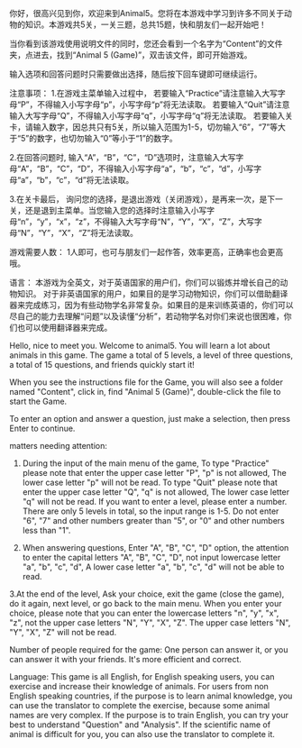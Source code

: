 你好，很高兴见到你，欢迎来到Animal5。您将在本游戏中学习到许多不同关于动物的知识。本游戏共5关，一关三题，总共15题，快和朋友们一起开始吧！


当你看到该游戏使用说明文件的同时，您还会看到一个名字为“Content”的文件夹，点进去，找到“Animal 5 (Game)”，双击该文件，即可开始游戏。

输入选项和回答问题时只需要做出选择，随后按下回车键即可继续运行。


注意事项：
1.在游戏主菜单输入过程中，
	若要输入“Practice”请注意输入大写字母“P”，不得输入小写字母“p”，小写字母“p”将无法读取。
	若要输入“Quit”请注意输入大写字母“Q”，不得输入小写字母“q”，小写字母“q”将无法读取。
	若要输入关卡，请输入数字，因总共只有5关，所以输入范围为1-5，切勿输入“6”，“7”等大于“5”的数字，也切勿输入“0”等小于“1”的数字。


2.在回答问题时,
	输入“A”，“B”，“C”，“D”选项时，注意输入大写字母“A”，“B”，“C”，“D”，不得输入小写字母“a”，“b”，“c”，“d”，小写字母“a”，“b”，“c”，“d”将无法读取。


3.在关卡最后，
	询问您的选择，是退出游戏（关闭游戏），是再来一次，是下一关，还是退到主菜单。当您输入您的选择时注意输入小写字母“n”，“y”，“x”，“z”，不得输入大写字母“N”，“Y”，“X”，“Z”，大写字母“N”，“Y”，“X”，“Z”将无法读取。





游戏需要人数：
	1人即可，也可与朋友们一起作答，效率更高，正确率也会更高哦。





语言：
	本游戏为全英文，对于英语国家的用户们，你们可以锻炼并增长自己的动物知识。
	对于非英语国家的用户，如果目的是学习动物知识，你们可以借助翻译器来完成练习，因为有些动物学名非常复杂。如果目的是来训练英语的，你们可以尽自己的能力去理解“问题”以及读懂“分析”，若动物学名对你们来说也很困难，你们也可以使用翻译器来完成。








Hello, nice to meet you. Welcome to animal5. You will learn a lot about animals in this game. The game a total of 5 levels, a level of three questions, a total of 15 questions, and friends quickly start it!


When you see the instructions file for the Game, you will also see a folder named "Content", click in, find "Animal 5 (Game)", double-click the file to start the Game.

To enter an option and answer a question, just make a selection, then press Enter to continue.


matters needing attention:
1. During the input of the main menu of the game, 
	To type "Practice" please note that enter the upper case letter "P", "p" is not allowed, The lower case letter "p" will not be read. 
	To type "Quit" please note that enter the upper case letter "Q", "q" is not allowed, The lower case letter "q" will not be read. 
	If you want to enter a level, please enter a number. There are only 5 levels in total, so the input range is 1-5. Do not enter "6", "7" and other numbers greater than "5", or "0" and other numbers less than "1".


2. When answering questions,
	Enter "A", "B", "C", "D" option, the attention to enter the capital letters "A", "B", "C", "D", not input lowercase letter "a", "b", "c", "d", A lower case letter "a", "b", "c", "d" will not be able to read.


3.At the end of the level,
Ask your choice, exit the game (close the game), do it again, next level, or go back to the main menu. When you enter your choice, please note that you can enter the lowercase letters "n", "y", "x", "z", not the upper case letters "N", "Y", "X", "Z". The upper case letters "N", "Y", "X", "Z" will not be read.





Number of people required for the game:
One person can answer it, or you can answer it with your friends. It's more efficient and correct.





Language:
This game is all English, for English speaking users, you can exercise and increase their knowledge of animals.
For users from non English speaking countries, if the purpose is to learn animal knowledge, you can use the translator to complete the exercise, because some animal names are very complex. If the purpose is to train English, you can try your best to understand "Question" and "Analysis". If the scientific name of animal is difficult for you, you can also use the translator to complete it.
